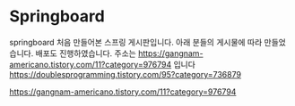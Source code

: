 # Springboard
springboard
처음 만들어본 스프링 게시판입니다. 아래 분들의 게시물에 따라 만들었습니다. 
배포도 진행하였습니다. 주소는
https://gangnam-americano.tistory.com/11?category=976794 입니다
https://doublesprogramming.tistory.com/95?category=736879

https://gangnam-americano.tistory.com/11?category=976794
